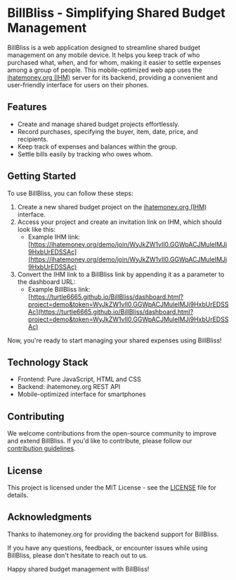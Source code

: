 # BillBliss - Simplifying Shared Budget Management

BillBliss is a web application designed to streamline shared budget management on any mobile device. It helps you keep track of who purchased what, when, and for whom, making it easier to settle expenses among a group of people. This mobile-optimized web app uses the [ihatemoney.org (IHM)](https://ihatemoney.org) server for its backend, providing a convenient and user-friendly interface for users on their phones.

## Features

- Create and manage shared budget projects effortlessly.
- Record purchases, specifying the buyer, item, date, price, and recipients.
- Keep track of expenses and balances within the group.
- Settle bills easily by tracking who owes whom.

## Getting Started

To use BillBliss, you can follow these steps:

1. Create a new shared budget project on the [ihatemoney.org (IHM)](https://ihatemoney.org) interface.
2. Access your project and create an invitation link on IHM, which should look like this:
   - Example IHM link: [https://ihatemoney.org/demo/join/WyJkZW1vIl0.GGWpACJMuleIMJj9HxbUrEDSSAc](https://ihatemoney.org/demo/join/WyJkZW1vIl0.GGWpACJMuleIMJj9HxbUrEDSSAc)
3. Convert the IHM link to a BillBliss link by appending it as a parameter to the dashboard URL:
   - Example BillBliss link: [https://turtle6665.github.io/BillBliss/dashboard.html?project=demo&token=WyJkZW1vIl0.GGWpACJMuleIMJj9HxbUrEDSSAc](https://turtle6665.github.io/BillBliss/dashboard.html?project=demo&token=WyJkZW1vIl0.GGWpACJMuleIMJj9HxbUrEDSSAc)

Now, you're ready to start managing your shared expenses using BillBliss!

## Technology Stack

- Frontend: Pure JavaScript, HTML and CSS
- Backend: ihatemoney.org REST API
- Mobile-optimized interface for smartphones

## Contributing

We welcome contributions from the open-source community to improve and extend BillBliss. If you'd like to contribute, please follow our [contribution guidelines](CONTRIBUTING.md).

## License

This project is licensed under the MIT License - see the [LICENSE](LICENSE) file for details.

## Acknowledgments

Thanks to ihatemoney.org for providing the backend support for BillBliss.

If you have any questions, feedback, or encounter issues while using BillBliss, please don't hesitate to reach out to us.

Happy shared budget management with BillBliss!
